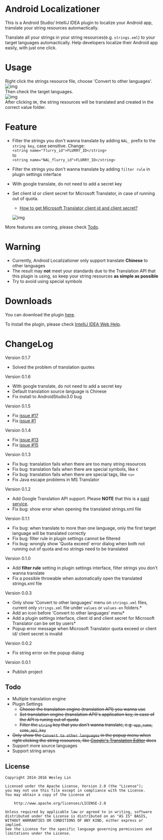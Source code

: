 # Android Localizationer

This is a Android Studio/ IntelliJ IDEA plugin to localize your Android app, translate your string resources automactically.

Translate all your strings in your string resources(e.g. `strings.xml`) to your target languages automactically. Help developers localize their Android app easily, with just one click.


# Usage

Right click the strings resource file, choose 'Convert to other languages'.<br>
![img](https://raw.githubusercontent.com/JantHsueh/AndroidLocalizationer/master/screen_shot_3.png)<br>
Then check the target languages.<br>
![img](https://raw.githubusercontent.com/JantHsueh/AndroidLocalizationer/master/screen_shot_2.png) 
<br>
After clicking `OK`, the string resources will be translated and created in the correct value folder.

# Feature

* Filter the strings you don't wanna translate by adding `NAL_` prefix to the `string key`, case sensitive. Change:<br>
`<string name="flurry_id">FLURRY_ID</string>`<br>
to<br>
`<string name="NAL_flurry_id">FLURRY_ID</string>`

* Filter the strings you don't wanna translate by adding `filter rule` in plugin settings interface

* With google translate, do not need to add a secret key

* Set client id or client secret for Microsoft Translator, in case of running out of quota. 
	* [How to get Microsoft Translator client id and client secret?](http://blogs.msdn.com/b/translation/p/gettingstarted1.aspx)
	
	![img](https://raw.githubusercontent.com/JantHsueh/AndroidLocalizationer/master/screen_shot_5.png) 
	 

More features are coming, please check [Todo](https://github.com/JantHsueh/AndroidLocalizationer#todo).

# Warning
* Currently, Android Localizationer only support translate **Chinese** to other languages
* The result may **not** meet your standards due to the Translation API that this plugin is using, so keep your string resources **as simple as possible**
* Try to avoid using special symbols


# Downloads
You can download the plugin [here](https://github.com/JantHsueh/AndroidLocalizationer/releases).

To Install the plugin, please check [IntelliJ IDEA Web Help](https://www.jetbrains.com/idea/help/installing-updating-and-uninstalling-repository-plugins.html#d1282549e185).

# ChangeLog

Version 0.1.7
* Solved the problem of translation quotes

Version 0.1.6
* With google translate, do not need to add a secret key
* Default translation source language is Chinese
* Fix install to AndroidStudio3.0 bug

Version 0.1.5
* Fix [issue #17](https://github.com/westlinkin/AndroidLocalizationer/issues/17)
* Fix [issue #1](https://github.com/westlinkin/AndroidLocalizationer/issues/1)

Version 0.1.4

* Fix [issue #13](https://github.com/westlinkin/AndroidLocalizationer/issues/13)
* Fix [issue #15](https://github.com/westlinkin/AndroidLocalizationer/issues/15)

Version 0.1.3

* Fix bug: translation fails when there are too many string resources
* Fix bug: translation fails when there are special symbols, like `€`
* Fix bug: translation fails when there are special tags, like `<u>`
* Fix Java escape problems in MS Translator

Version 0.1.2

* Add Google Translation API support. Please **NOTE** that this is a [paid service](https://cloud.google.com/translate/v2/pricing).
* Fix bug: show error when opening the translated strings.xml file

Version 0.1.1

* Fix bug: when translate to more than one language, only the first target language will be translated correctly
* Fix bug: filter rule in plugin settings cannot be filtered
* Fix bug: wrongly show 'Quota exceed' error dialog when both not running out of quota and no strings need to be translated
     

Version 0.1.0

* Add **filter rule** setting in plugin settings interface, filter strings you don't wanna translate
* Fix a possible throwable when automatically open the translated strings.xml file

Version 0.0.3

* Only show 'Convert to other languages' menu on `strings.xml` files, current only `strings.xml` file under `values` or `values-en` folders.* 
* Add an icon before 'Convert to other languages' menu* 
* Add a plugin settings interface, client id and client secret for Microsoft Translator can be set by users* 
* Popup error message when Microsoft Translator quota exceed or client id/ client secret is invalid

Version 0.0.2

* Fix string error on the popup dialog

Version 0.0.1

* Publish project


## Todo
* Multiple translation engine
* Plugin Settings
	* <del>Choose the translation engine (translation API) you wanna use
	* <del>Set translation engine (translation API)'s application key, in case of the API is runing out of quota
	* <del>Filter the `string` key that you don't wanna translate, e.g. `app_name`, `some_api_key`
* <del>Only show the `Convert to other languages` in the popup menu when right clicking the string resources, like [Google's Translation Editor](http://tools.android.com/recent/androidstudio087released) does
* Support more source languages
* Support string arrays


## License

	Copyright 2014-2016 Wesley Lin

	Licensed under the Apache License, Version 2.0 (the "License");
	you may not use this file except in compliance with the License.
	You may obtain a copy of the License at

    	http://www.apache.org/licenses/LICENSE-2.0

	Unless required by applicable law or agreed to in writing, software
	distributed under the License is distributed on an "AS IS" BASIS,
	WITHOUT WARRANTIES OR CONDITIONS OF ANY KIND, either express or implied.
	See the License for the specific language governing permissions and
	limitations under the License.
